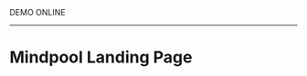 <link href="https://mindpool-lp.vercel.app" target="_blank">DEMO ONLINE</link>
<hr/>

# Mindpool Landing Page
